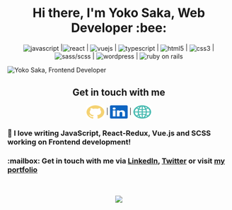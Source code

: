 <h1 align="center"> Hi there, I'm Yoko Saka, Web Developer :bee:</h1>
<p align="center">
  <img align="center" src='https://github.com/yocosaka/yocosaka/blob/master/images/js.svg' alt='javascript'  height="30" width="40"> |<img align="center" src='https://github.com/yocosaka/yocosaka/blob/master/images/react.svg' alt='react'  height="30" width="40"> |
  <img align="center" src='https://github.com/yocosaka/yocosaka/blob/master/images/vuejs.svg' alt='vuejs'  height="30" width="40"> |
  <img align="center" src='https://github.com/yocosaka/yocosaka/blob/master/images/typeScript.svg' alt='typescript'  height="30" width="40"> |
  <img align="center" src='https://github.com/yocosaka/yocosaka/blob/master/images/html5.svg' alt='html5'  height="30" width="40"> |
  <img align="center" src='https://github.com/yocosaka/yocosaka/blob/master/images/css3.svg' alt='css3'  height="30" width="40"> |
  <img align="center" src='https://github.com/yocosaka/yocosaka/blob/master/images/sass.svg' alt='sass/scss'  height="30" width="40"> |
  <img align="center" src='https://github.com/yocosaka/yocosaka/blob/master/images/wordpress.svg' alt='wordpress'  height="30" width="40"> |
  <img align="center" src='https://github.com/yocosaka/yocosaka/blob/master/images/rubyonrails.svg' alt='ruby on rails'  height="30" width="40">
</p>
<img src="https://github.com/yocosaka/yocosaka/blob/master/images/cover-n.jpg" alt="Yoko Saka, Frontend Developer">

<h2 align="center">Get in touch with me</h2>
<p align="center">
<a href="https://github.com/yocosaka" target="blank"><img align="center" src='https://github.com/yocosaka/yocosaka/blob/master/images/github-n.svg' alt='github'  height="30" width="40"></a>  | <a href="https://www.linkedin.com/in/yokosaka/" target="blank"><img align="center" src="https://github.com/yocosaka/yocosaka/blob/master/images/linkedin.svg" alt="LinkedIn @yokosaka" height="30" width="40" /></a> | <a href="https://yocosaka.github.io/" target="blank"><img align="center" src="https://github.com/yocosaka/yocosaka/blob/master/images/global.svg" alt="yocosaka Portflio" height="30" width="40" /></a>
</p>
<h3>
🐞 I love writing JavaScript, React-Redux, Vue.js and SCSS working on Frontend development!
</h3>
<h3>
:mailbox: Get in touch with me via <a href="https://www.linkedin.com/in/yokosaka/" target="_blank">LinkedIn</a>, <a href="https://twitter.com/yocosaka" target="_blank">Twitter</a> or visit <a href="https://yocosaka.com/" target="_blank">my portfolio</a> 
</h3>
<br>
<p align="center">
<img src="https://github-readme-stats.vercel.app/api?username=yocosaka&count_private=true&show_icons=true&theme=default" align="center">
</p>
